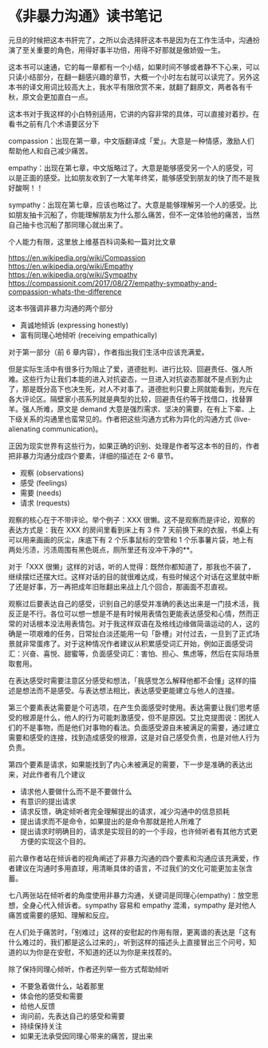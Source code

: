 # 《非暴力沟通》读书笔记

元旦的时候把这本书肝完了，之所以会选择肝这本书是因为在工作生活中，沟通扮演了至关重要的角色，用得好事半功倍，用得不好那就是傲娇毁一生。

这本书可以速通，它的每一章都有一个小结，如果时间不够或者静不下心来，可以只读小结部分，在翻一翻感兴趣的章节，大概一个小时左右就可以读完了。另外这本书的译文用词比较高大上，我水平有限欣赏不来，就翻了翻原文，两者各有千秋，原文会更加直白一点。

这本书对于我这样的小白特别适用，它讲的内容非常的具体，可以直接对着抄。在看书之前有几个术语要区分下

compassion：出现在第一章，中文版翻译成「爱」。大意是一种情感，激励人们帮助他人和自己减少痛苦。

empathy：出现在第七章，中文版略过了。大意是能够感受另一个人的感受，可以是正面的感受。比如朋友收到了一大笔年终奖，能够感受到朋友的快了而不是我好酸啊！！

sympathy：出现在第七章，应该也略过了。大意是能够理解另一个人的感受。比如朋友抽卡沉船了，你能理解朋友为什么那么痛苦，但不一定体验他的痛苦，当然自己抽卡也沉船了那同理心就出来了。

个人能力有限，这里放上维基百科词条和一篇对比文章

https://en.wikipedia.org/wiki/Compassion
https://en.wikipedia.org/wiki/Empathy
https://en.wikipedia.org/wiki/Sympathy
https://compassionit.com/2017/08/27/empathy-sympathy-and-compassion-whats-the-difference

这本书强调非暴力沟通的两个部分

+ 真诚地倾诉 (expressing honestly)
+ 富有同理心地倾听 (receiving empathically)

对于第一部分（前 6 章内容），作者指出我们生活中应该充满爱。

但是实际生活中有很多行为阻止了爱，道德批判、进行比较、回避责任、强人所难。这些行为让我们本能的进入对抗姿态，一旦进入对抗姿态那就不是点到为止了，那是既分高下也决生死，对人不对事了。道德批判只要上网就能看到，充斥在各大评论区。隔壁家小孩系列就是典型的比较，回避责任约等于找借口，找替罪羊。强人所难，原文是 demand 大意是强烈需求、坚决的需要，在有上下辈、上下级关系的沟通里也蛮常见的。作者把这些沟通方式称为异化的沟通方式 (live-alienating communication)。

正因为现实世界有这些行为，如果正确的识别、处理是作者写这本书的目的，作者把非暴力沟通分成四个要素，详细的描述在 2-6 章节。

 + 观察 (observations)
 + 感受 (feelings)
 + 需要 (needs)
 + 请求 (requests)

观察的核心在于不带评论。举个例子：XXX 很懒。这不是观察而是评论，观察的表达方式是：我在 XXX 的房间里看到床上有 3 件 7 天前换下来的衣服，书桌上有可以用来画画的灰尘，床底下有 2 个乐事鼠标的空管和 1 个乐事薯片袋，地上有两处污渍，污渍周围有黑色斑点，厕所里还有没冲干净的**。

对于「XXX 很懒」这样的对话，听的人觉得：既然你都知道了，那我也不装了，继续摆烂还摆大烂。这样对话的目的就很难达成，有些时候这个对话在这里就中断了还是好事，万一再把成年旧账翻出来战上几个回合，那画面不忍直视。

观察过后要表达自己的感受，识别自己的感受并准确的表达出来是一门技术活，我反正是不行。各位可以想一想是不是有时候用表情包更能表达感受和心情，然而正常的对话根本没法用表情包。对于我这样双语在及格线边缘做简谐运动的人，这的确是一项艰难的任务，日常扯白淡还能用一句「卧槽」对付过去，一旦到了正式场景就非常蛋疼了。对于这种情况作者建议从积累感受词汇开始，例如正面感受词汇：兴奋、喜悦、甜蜜等，负面感受词汇：害怕、担心、焦虑等，然后在实际场景取套用。

在表达感受时需要注意区分感受和想法，「我感觉怎么解释他都不会懂」这样的描述是想法而不是感受。与表达想法相比，表达感受更能建立与他人的连接。

第三个要素表达需要是个可选项，在产生负面感受时使用。表达需要让我们思考感受的根源是什么，他人的行为可能刺激感受，但不是原因。艾比克提图说：困扰人们的不是事物，而是他们对事物的看法。负面感受源自未被满足的需要，通过建立需要和感受的连接，找到造成感受的根源，这是对自己感受负责，也是对他人行为负责。

第四个要素是请求，如果能找到了内心未被满足的需要，下一步是准确的表达出来，对此作者有几个建议

+ 请求他人要做什么而不是不要做什么
+ 有意识的提出请求
+ 请求反馈，确定倾听者完全理解提出的请求，减少沟通中的信息损耗
+ 提出请求而不是命令，如果提出的是命令那就是抢人所难了
+ 提出请求时明确目的，请求是实现目的的一个手段，也许倾听者有其他方式更方便的实现这个目的。

前六章作者站在倾诉者的视角阐述了非暴力沟通的四个要素和沟通应该充满爱，作者建议在沟通时多用直球，用清晰具体的语言，不过我们的文化可能更加主张含蓄。

七八两张站在倾听者的角度使用非暴力沟通，关键词是同理心(empathy)：放空思想，全身心代入倾诉者。sympathy 容易和 empathy 混淆，sympathy 是对他人痛苦或需要的感知、理解和反应。

在人们处于痛苦时，「别难过」这样的安慰起的作用有限，更离谱的表达是「这有什么难过的，我们都是这么过来的」，听到这样的描述头上直接冒出三个问号，知道的以为你是在安慰，不知道的还以为你是来找茬的。

除了保持同理心倾听，作者还列举一些方式帮助倾听

+ 不要急着做什么，站着那里
+ 体会他的感受和需要
+ 给他人反馈
+ 询问前，先表达自己的感受和需要
+ 持续保持关注
+ 如果无法承受因同理心带来的痛苦，提出来


















